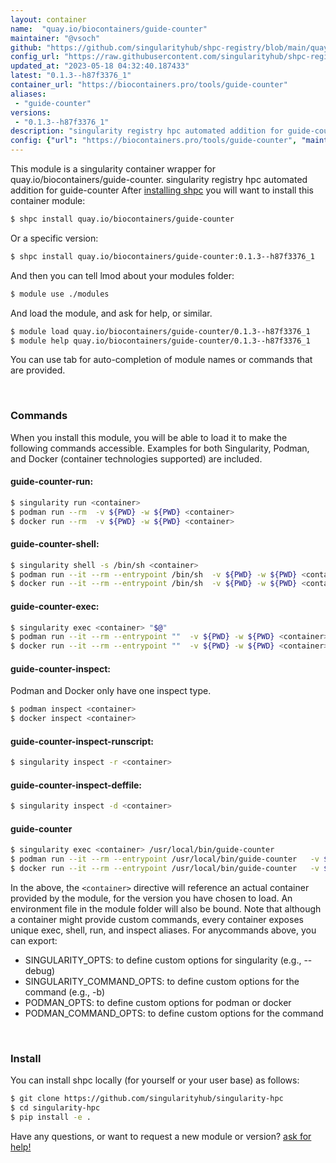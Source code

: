 ```yaml
---
layout: container
name:  "quay.io/biocontainers/guide-counter"
maintainer: "@vsoch"
github: "https://github.com/singularityhub/shpc-registry/blob/main/quay.io/biocontainers/guide-counter/container.yaml"
config_url: "https://raw.githubusercontent.com/singularityhub/shpc-registry/main/quay.io/biocontainers/guide-counter/container.yaml"
updated_at: "2023-05-18 04:32:40.187433"
latest: "0.1.3--h87f3376_1"
container_url: "https://biocontainers.pro/tools/guide-counter"
aliases:
 - "guide-counter"
versions:
 - "0.1.3--h87f3376_1"
description: "singularity registry hpc automated addition for guide-counter"
config: {"url": "https://biocontainers.pro/tools/guide-counter", "maintainer": "@vsoch", "description": "singularity registry hpc automated addition for guide-counter", "latest": {"0.1.3--h87f3376_1": "sha256:e35be03a49a9317b76cec69dd2dce458e8641f942786ba12d2b98f5938ebeb83"}, "tags": {"0.1.3--h87f3376_1": "sha256:e35be03a49a9317b76cec69dd2dce458e8641f942786ba12d2b98f5938ebeb83"}, "docker": "quay.io/biocontainers/guide-counter", "aliases": {"guide-counter": "/usr/local/bin/guide-counter"}}
---
```


This module is a singularity container wrapper for quay.io/biocontainers/guide-counter.
singularity registry hpc automated addition for guide-counter
After [installing shpc](#install) you will want to install this container module:


```bash
$ shpc install quay.io/biocontainers/guide-counter
```

Or a specific version:

```bash
$ shpc install quay.io/biocontainers/guide-counter:0.1.3--h87f3376_1
```

And then you can tell lmod about your modules folder:

```bash
$ module use ./modules
```

And load the module, and ask for help, or similar.

```bash
$ module load quay.io/biocontainers/guide-counter/0.1.3--h87f3376_1
$ module help quay.io/biocontainers/guide-counter/0.1.3--h87f3376_1
```

You can use tab for auto-completion of module names or commands that are provided.

<br>

### Commands

When you install this module, you will be able to load it to make the following commands accessible.
Examples for both Singularity, Podman, and Docker (container technologies supported) are included.

#### guide-counter-run:

```bash
$ singularity run <container>
$ podman run --rm  -v ${PWD} -w ${PWD} <container>
$ docker run --rm  -v ${PWD} -w ${PWD} <container>
```

#### guide-counter-shell:

```bash
$ singularity shell -s /bin/sh <container>
$ podman run --it --rm --entrypoint /bin/sh  -v ${PWD} -w ${PWD} <container>
$ docker run --it --rm --entrypoint /bin/sh  -v ${PWD} -w ${PWD} <container>
```

#### guide-counter-exec:

```bash
$ singularity exec <container> "$@"
$ podman run --it --rm --entrypoint ""  -v ${PWD} -w ${PWD} <container> "$@"
$ docker run --it --rm --entrypoint ""  -v ${PWD} -w ${PWD} <container> "$@"
```

#### guide-counter-inspect:

Podman and Docker only have one inspect type.

```bash
$ podman inspect <container>
$ docker inspect <container>
```

#### guide-counter-inspect-runscript:

```bash
$ singularity inspect -r <container>
```

#### guide-counter-inspect-deffile:

```bash
$ singularity inspect -d <container>
```


#### guide-counter

```bash
$ singularity exec <container> /usr/local/bin/guide-counter
$ podman run --it --rm --entrypoint /usr/local/bin/guide-counter   -v ${PWD} -w ${PWD} <container> -c " $@"
$ docker run --it --rm --entrypoint /usr/local/bin/guide-counter   -v ${PWD} -w ${PWD} <container> -c " $@"
```



In the above, the `<container>` directive will reference an actual container provided
by the module, for the version you have chosen to load. An environment file in the
module folder will also be bound. Note that although a container
might provide custom commands, every container exposes unique exec, shell, run, and
inspect aliases. For anycommands above, you can export:

 - SINGULARITY_OPTS: to define custom options for singularity (e.g., --debug)
 - SINGULARITY_COMMAND_OPTS: to define custom options for the command (e.g., -b)
 - PODMAN_OPTS: to define custom options for podman or docker
 - PODMAN_COMMAND_OPTS: to define custom options for the command

<br>

### Install

You can install shpc locally (for yourself or your user base) as follows:

```bash
$ git clone https://github.com/singularityhub/singularity-hpc
$ cd singularity-hpc
$ pip install -e .
```

Have any questions, or want to request a new module or version? [ask for help!](https://github.com/singularityhub/singularity-hpc/issues)